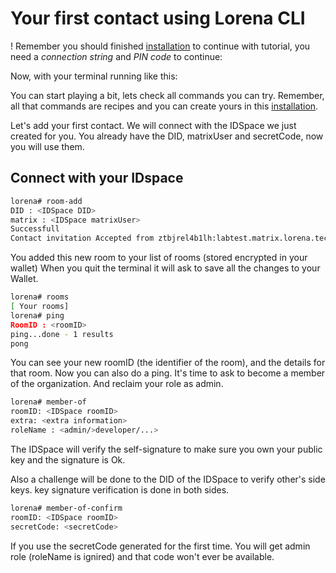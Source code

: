 # Your first contact using Lorena CLI

! Remember you should finished [installation](installation.md) to continue with tutorial, you need a _connection string_ and _PIN code_ to continue:

Now, with your terminal running like this:

You can start playing a bit, lets check all commands you can try. Remember, all that commands are recipes and you can create yours in this [installation](create-recipes.md).

Let's add your first contact. We will connect with the IDSpace we just created for you. You already have the DID, matrixUser and secretCode, now you will use them.

## Connect with your IDspace

```bash
lorena# room-add
DID : <IDSpace DID>
matrix : <IDSpace matrixUser>
Successfull
Contact invitation Accepted from ztbjrel4b1lh:labtest.matrix.lorena.tech 
```

You added this new room to your list of rooms (stored encrypted in your wallet)
When you quit the terminal it will ask to save all the changes to your Wallet.

```bash
lorena# rooms
[ Your rooms]
lorena# ping
RoomID : <roomID>
ping...done - 1 results
pong
```

You can see your new roomID (the identifier of the room), and the details for that room. Now you can also do a ping. It's time to ask to become a member of the organization. And reclaim your role as admin.

```bash
lorena# member-of
roomID: <IDSpace roomID>
extra: <extra information>
roleName : <admin/>developer/...>
```

The IDSpace will verify the self-signature to make sure you own your public key and the signature is Ok.

Also a challenge will be done to the DID of the IDSpace to verify other's side keys. key signature verification is done in both sides.

```bash
lorena# member-of-confirm
roomID: <IDSpace roomID>
secretCode: <secretCode>
```

If you use the secretCode generated for the first time. You will get admin role (roleName is ignired) and that code won't ever be available.
